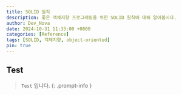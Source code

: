 ```yaml
---
title: SOLID 원칙
description: 좋은 객체지향 프로그래밍을 위한 SOLID 원칙에 대해 알아봅시다.
author: Dev_Nova
date: 2024-10-31 11:33:00 +0800
categories: [Reference]
tags: [SOLID, 객체지향, object-oriented]
pin: true
---
```


## Test

> `Test` 입니다.
{: .prompt-info }